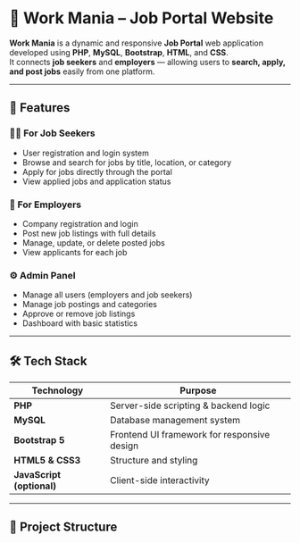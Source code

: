 # 💼 Work Mania – Job Portal Website

**Work Mania** is a dynamic and responsive **Job Portal** web application developed using **PHP**, **MySQL**, **Bootstrap**, **HTML**, and **CSS**.  
It connects **job seekers** and **employers** — allowing users to **search, apply, and post jobs** easily from one platform.

---

## 🚀 Features

### 👨‍💼 For Job Seekers
- User registration and login system  
- Browse and search for jobs by title, location, or category  
- Apply for jobs directly through the portal  
- View applied jobs and application status  

### 🏢 For Employers
- Company registration and login  
- Post new job listings with full details  
- Manage, update, or delete posted jobs  
- View applicants for each job  

### ⚙️ Admin Panel
- Manage all users (employers and job seekers)  
- Manage job postings and categories  
- Approve or remove job listings  
- Dashboard with basic statistics  

---

## 🛠️ Tech Stack

| Technology | Purpose |
|-------------|----------|
| **PHP** | Server-side scripting & backend logic |
| **MySQL** | Database management system |
| **Bootstrap 5** | Frontend UI framework for responsive design |
| **HTML5 & CSS3** | Structure and styling |
| **JavaScript (optional)** | Client-side interactivity |

---

## 📂 Project Structure

